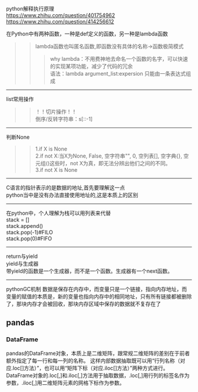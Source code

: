python解释执行原理  
https://www.zhihu.com/question/401754962   
https://www.zhihu.com/question/414256612  

在Python中有两种函数，一种是def定义的函数，另一种是lambda函数
>>lambda函数也叫匿名函数,即函数没有具体的名称->函数极简模式
>>>why lambda：不用费神地去命名一个函数的名字，可以快速的实现某项功能，减少了代码的冗余  
>>>语法：lambda argument_list:expersion 只能由一条表达式组成
***

list常用操作
>>！！切片操作！！  
>>倒序/反转字符串：s[::-1]

***
判断None
>>1.if X is None  
>>2.if not X:当X为None,  False, 空字符串"", 0, 空列表[], 空字典{}, 空元组()这些时，not X为真，即无法分辨出他们之间的不同。  
>>3.if not X is None

***
C语言的指针表示的是数据的地址,首先要理解这一点  
python当中是没有办法直接使用地址的,这是本质上的区别  

***

在python中，个人理解为栈可以用列表来代替  
stack = []  
stack.append(<item>)  
stack.pop(-1)#FILO  
stack.pop(0)#FIFO

***
return与yield  
yield与生成器  
带yield的函数是一个生成器，而不是一个函数。生成器有一个next函数。

***
pythonGC机制
数据是保存在内存中，而变量只是一个链接，指向内存地址，而变量的赋值的本质是，新的变量也指向内存中的相同地址，只有所有链接都被删除了，那块内存才会被回收，那块内存区域中保存的数据就不复存在了

## pandas
### DataFrame
pandas的DataFrame对象，本质上是二维矩阵，跟常规二维矩阵的差别在于前者额外指定了每一行和每一列的名称。
这样内部数据抽取既可以用“行列名称（对应.loc[]方法）”，也可以用“矩阵下标（对应.iloc[]方法）”两种方式进行。
DataFrame对象的.loc[,]和.iloc[,]方法用于抽取数据，.loc[,]用行列的标签名作为参数，.iloc[,]用二维矩阵元素的网格下标作为参数。
